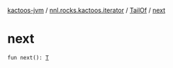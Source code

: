 [kactoos-jvm](../../index.md) / [nnl.rocks.kactoos.iterator](../index.md) / [TailOf](index.md) / [next](./next.md)

# next

`fun next(): `[`T`](index.md#T)